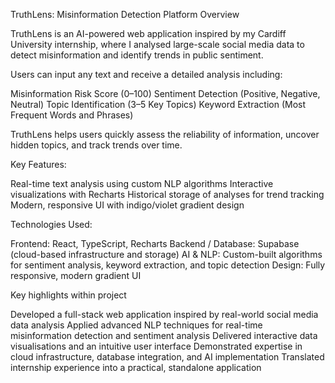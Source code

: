 TruthLens: Misinformation Detection Platform
Overview

TruthLens is an AI-powered web application inspired by my Cardiff University internship, where I analysed large-scale social media data to detect misinformation and identify trends in public sentiment.

Users can input any text and receive a detailed analysis including:

Misinformation Risk Score (0–100)
Sentiment Detection (Positive, Negative, Neutral)
Topic Identification (3–5 Key Topics)
Keyword Extraction (Most Frequent Words and Phrases)

TruthLens helps users quickly assess the reliability of information, uncover hidden topics, and track trends over time.

Key Features:

Real-time text analysis using custom NLP algorithms
Interactive visualizations with Recharts
Historical storage of analyses for trend tracking
Modern, responsive UI with indigo/violet gradient design

Technologies Used:

Frontend: React, TypeScript, Recharts
Backend / Database: Supabase (cloud-based infrastructure and storage)
AI & NLP: Custom-built algorithms for sentiment analysis, keyword extraction, and topic detection
Design: Fully responsive, modern gradient UI

Key highlights within project

Developed a full-stack web application inspired by real-world social media data analysis
Applied advanced NLP techniques for real-time misinformation detection and sentiment analysis
Delivered interactive data visualisations and an intuitive user interface
Demonstrated expertise in cloud infrastructure, database integration, and AI implementation
Translated internship experience into a practical, standalone application



